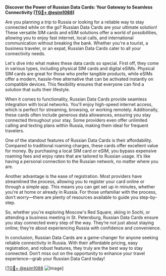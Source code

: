 **Discover the Power of Russian Data Cards: Your Gateway to Seamless Connectivity [[TG💪+ @esim1088](https://t.me/s/esim1088)]**

Are you planning a trip to Russia or looking for a reliable way to stay connected while on the go? Russian Data Cards are your ultimate solution! These versatile SIM cards and eSIM solutions offer a world of possibilities, allowing you to enjoy fast internet, local calls, and international communication without breaking the bank. Whether you're a tourist, a business traveler, or an expat, Russian Data Cards cater to all your connectivity needs.

Let's dive into what makes these data cards so special. First off, they come in various types, including physical SIM cards and digital eSIMs. Physical SIM cards are great for those who prefer tangible products, while eSIMs offer a modern, hassle-free alternative that can be activated instantly on compatible devices. This flexibility ensures that everyone can find a solution that suits their lifestyle.

When it comes to functionality, Russian Data Cards provide seamless integration with local networks. You'll enjoy high-speed internet access, which is perfect for streaming, browsing, or working remotely. Additionally, these cards often include generous data allowances, ensuring you stay connected throughout your stay. Some providers even offer unlimited calling and texting plans within Russia, making them ideal for frequent travelers.

One of the standout features of Russian Data Cards is their affordability. Compared to traditional roaming charges, these cards offer excellent value for money. By purchasing a local SIM card or eSIM, you bypass expensive roaming fees and enjoy rates that are tailored to Russian usage. It’s like having a personal connection to the Russian network, no matter where you are.

Another advantage is the ease of registration. Most providers have streamlined the process, allowing you to register your card online or through a simple app. This means you can get set up in minutes, whether you're at home or already in Russia. For those unfamiliar with the process, don’t worry—there are plenty of resources available to guide you step-by-step.

So, whether you're exploring Moscow's Red Square, skiing in Sochi, or attending a business meeting in St. Petersburg, Russian Data Cards ensure you stay connected every step of the way. They’re not just about staying online; they’re about experiencing Russia with confidence and convenience.

In conclusion, Russian Data Cards are a game-changer for anyone seeking reliable connectivity in Russia. With their affordable pricing, easy registration, and robust features, they truly are the best way to stay connected. Don’t miss out on the opportunity to enhance your travel experience—grab your Russian Data Card today!

[[TG💪+ @esim1088](https://t.me/s/esim1088) ![Image](https://i.postimg.cc/Y0z9fWf4/image.png)]